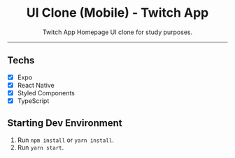 <h1 align="center">
UI Clone (Mobile) - Twitch App
</h1>

<p align="center">Twitch App Homepage UI clone for study purposes.</p>

<hr>

## Techs

- [x] Expo
- [x] React Native
- [x] Styled Components
- [x] TypeScript

## Starting Dev Environment

1. Run `npm install` or `yarn install`.<br />
2. Run `yarn start`.<br />
